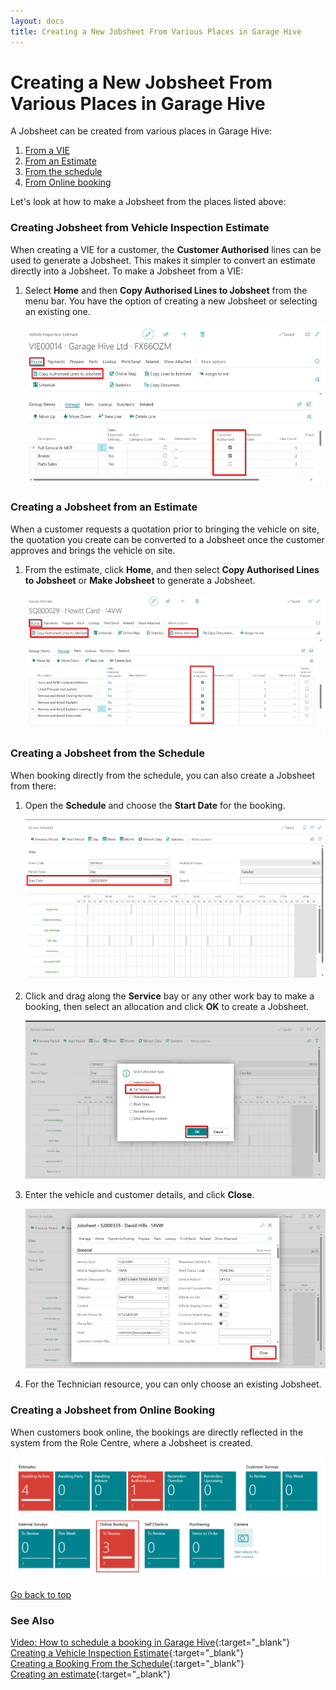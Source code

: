 ```yaml
---
layout: docs
title: Creating a New Jobsheet From Various Places in Garage Hive
---
```


<a name="top"></a>

# Creating a New Jobsheet From Various Places in Garage Hive

A Jobsheet can be created from various places in Garage Hive:

1. [From a VIE](#creating-jobsheet-from-vehicle-inspection-estimate)
2. [From an Estimate](#creating-a-jobsheet-from-an-estimate)
3. [From the schedule](#creating-a-jobsheet-from-the-schedule)
4. [From Online booking](#creating-a-jobsheet-from-online-booking)

Let's look at how to make a Jobsheet from the places listed above:

### Creating Jobsheet from Vehicle Inspection Estimate
When creating a VIE for a customer, the **Customer Authorised** lines can be used to generate a Jobsheet. This makes it simpler to convert an estimate directly into a Jobsheet. To make a Jobsheet from a VIE:
1. Select **Home** and then **Copy Authorised Lines to Jobsheet** from the menu bar. You have the option of creating a new Jobsheet or selecting an existing one.

   ![](media/garagehive-jobsheet-create1.png)

### Creating a Jobsheet from an Estimate
When a customer requests a quotation prior to bringing the vehicle on site, the quotation you create can be converted to a Jobsheet once the customer approves and brings the vehicle on site.
1. From the estimate, click **Home**, and then select **Copy Authorised Lines to Jobsheet** or **Make Jobsheet** to generate a Jobsheet.

   ![](media/garagehive-jobsheet-create4.png)

### Creating a Jobsheet from the Schedule
When booking directly from the schedule, you can also create a Jobsheet from there:
1. Open the **Schedule** and choose the **Start Date** for the booking. 

   ![](media/garagehive-jobsheet-create2.png)

2. Click and drag along the **Service** bay or any other work bay to make a booking, then select an allocation and click **OK** to create a Jobsheet. 


   ![](media/garagehive-jobsheet-create3.png)

3. Enter the vehicle and customer details, and click **Close**.

   ![](media/garagehive-jobsheet-create5.png)

4. For the Technician resource, you can only choose an existing Jobsheet.

### Creating a Jobsheet from Online Booking
When customers book online, the bookings are directly reflected in the system from the Role Centre, where a Jobsheet is created.

   ![](media/garagehive-jobsheet-create6.png)


[Go back to top](#top)

### **See Also**

[Video: How to schedule a booking in Garage Hive](https://www.youtube.com/watch?v=4bic2AH6Lrw){:target="_blank"} \
[Creating a Vehicle Inspection Estimate](garagehive-VHC.html){:target="_blank"} \
[Creating a Booking From the Schedule](garagehive-create-a-booking.html){:target="_blank"} \
[Creating an estimate](garagehive-create-an-estimate.html){:target="_blank"}
